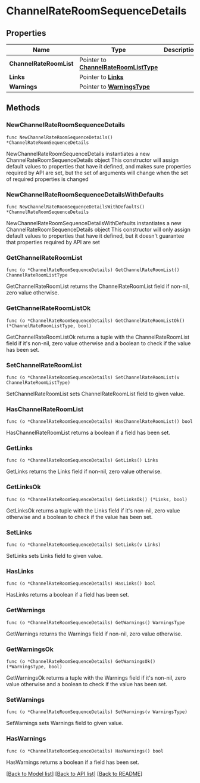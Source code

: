 # ChannelRateRoomSequenceDetails

## Properties

Name | Type | Description | Notes
------------ | ------------- | ------------- | -------------
**ChannelRateRoomList** | Pointer to [**ChannelRateRoomListType**](ChannelRateRoomListType.md) |  | [optional] 
**Links** | Pointer to [**Links**](Links.md) |  | [optional] 
**Warnings** | Pointer to [**WarningsType**](WarningsType.md) |  | [optional] 

## Methods

### NewChannelRateRoomSequenceDetails

`func NewChannelRateRoomSequenceDetails() *ChannelRateRoomSequenceDetails`

NewChannelRateRoomSequenceDetails instantiates a new ChannelRateRoomSequenceDetails object
This constructor will assign default values to properties that have it defined,
and makes sure properties required by API are set, but the set of arguments
will change when the set of required properties is changed

### NewChannelRateRoomSequenceDetailsWithDefaults

`func NewChannelRateRoomSequenceDetailsWithDefaults() *ChannelRateRoomSequenceDetails`

NewChannelRateRoomSequenceDetailsWithDefaults instantiates a new ChannelRateRoomSequenceDetails object
This constructor will only assign default values to properties that have it defined,
but it doesn't guarantee that properties required by API are set

### GetChannelRateRoomList

`func (o *ChannelRateRoomSequenceDetails) GetChannelRateRoomList() ChannelRateRoomListType`

GetChannelRateRoomList returns the ChannelRateRoomList field if non-nil, zero value otherwise.

### GetChannelRateRoomListOk

`func (o *ChannelRateRoomSequenceDetails) GetChannelRateRoomListOk() (*ChannelRateRoomListType, bool)`

GetChannelRateRoomListOk returns a tuple with the ChannelRateRoomList field if it's non-nil, zero value otherwise
and a boolean to check if the value has been set.

### SetChannelRateRoomList

`func (o *ChannelRateRoomSequenceDetails) SetChannelRateRoomList(v ChannelRateRoomListType)`

SetChannelRateRoomList sets ChannelRateRoomList field to given value.

### HasChannelRateRoomList

`func (o *ChannelRateRoomSequenceDetails) HasChannelRateRoomList() bool`

HasChannelRateRoomList returns a boolean if a field has been set.

### GetLinks

`func (o *ChannelRateRoomSequenceDetails) GetLinks() Links`

GetLinks returns the Links field if non-nil, zero value otherwise.

### GetLinksOk

`func (o *ChannelRateRoomSequenceDetails) GetLinksOk() (*Links, bool)`

GetLinksOk returns a tuple with the Links field if it's non-nil, zero value otherwise
and a boolean to check if the value has been set.

### SetLinks

`func (o *ChannelRateRoomSequenceDetails) SetLinks(v Links)`

SetLinks sets Links field to given value.

### HasLinks

`func (o *ChannelRateRoomSequenceDetails) HasLinks() bool`

HasLinks returns a boolean if a field has been set.

### GetWarnings

`func (o *ChannelRateRoomSequenceDetails) GetWarnings() WarningsType`

GetWarnings returns the Warnings field if non-nil, zero value otherwise.

### GetWarningsOk

`func (o *ChannelRateRoomSequenceDetails) GetWarningsOk() (*WarningsType, bool)`

GetWarningsOk returns a tuple with the Warnings field if it's non-nil, zero value otherwise
and a boolean to check if the value has been set.

### SetWarnings

`func (o *ChannelRateRoomSequenceDetails) SetWarnings(v WarningsType)`

SetWarnings sets Warnings field to given value.

### HasWarnings

`func (o *ChannelRateRoomSequenceDetails) HasWarnings() bool`

HasWarnings returns a boolean if a field has been set.


[[Back to Model list]](../README.md#documentation-for-models) [[Back to API list]](../README.md#documentation-for-api-endpoints) [[Back to README]](../README.md)


